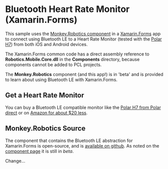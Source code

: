 # Bluetooth Heart Rate Monitor (Xamarin.Forms)

This sample uses the [Monkey.Robotics component](https://components.xamarin.com/view/Monkey.Robotics) in a [Xamarin.Forms](http://xamarin.com/forms) app to connect using Bluetooth LE to a Heart Rate Monitor (tested with the [Polar H7](http://www.polar.com/us-en/products/accessories/H7_heart_rate_sensor)) from both iOS and Android devices.


The Xamarin.Forms common code has a direct assembly reference to **Robotics.Mobile.Core.dll** in the **Components** directory, because components cannot be added to PCL projects.

The **Monkey.Robotics** component (and this app!) is in 'beta' and is provided to learn about using Bluetooth LE with Xamarin.Forms.

## Get a Heart Rate Monitor

You can buy a Bluetooth LE compatible monitor like the [Polar H7 from Polar direct](http://www.polar.com/us-en/products/accessories/H7_heart_rate_sensor) or on [Amazon for about $20 less](http://www.amazon.com/Polar-Bluetooth-Smart-Heart-Sensor/dp/B00NOHWTO6).

## Monkey.Robotics Source

The component that contains the Bluetooth LE abstraction for Xamarin.Forms is open-source, and is [available on github](https://github.com/xamarin/Monkey.Robotics). As noted on the [component page](https://components.xamarin.com/view/Monkey.Robotics) it is still in *beta*.

Change...
